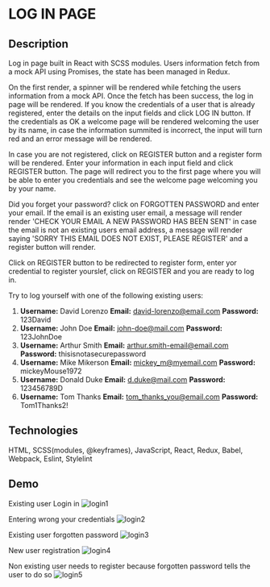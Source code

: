 # LOG IN PAGE

## Description
Log in page built in React with SCSS modules. Users information fetch from a mock API using Promises, the state has been managed in Redux.

On the first render, a spinner will be rendered while fetching the users information from a mock API. Once the fetch has been success, the log in page will be rendered. If you know the credentials of a user that is already registered, enter the details on the input fields and click LOG IN button. If the credentials as OK a welcome page will be rendered welcoming the user by its name, in case the information summited is incorrect, the input will turn red and an error message will be rendered.

In case you are not registered, click on REGISTER button and a register form will be rendered. Enter your information in each input field and click REGISTER button. The page will redirect you to the first page where you will be able to enter you credentials and see the welcome page welcoming you by your name.

Did you forget your password? click on FORGOTTEN PASSWORD and enter your email. If the email is an existing user email, a message will render render 'CHECK YOUR EMAIL A NEW PASSWORD HAS BEEN SENT' in case the email is not an existing users email address, a message will render saying 'SORRY THIS EMAIL DOES NOT EXIST, PLEASE REGISTER' and a register button will render.

Click on REGISTER button to be redirected to register form, enter yor credential to register yourslef, click on REGISTER and you are ready to log in.

Try to log yourself with one of the following existing users:
1. **Username:** David Lorenzo **Email:** david-lorenzo@email.com **Password:** 123David
2. **Username:** John Doe **Email:** john-doe@mail.com **Password:** 123JohnDoe
3. **Username:** Arthur Smith **Email:** arthur.smith-email@email.com **Password:** thisisnotasecurepassword
4. **Username:** Mike Mikerson **Email:** mickey_m@myemail.com **Password:** mickeyMouse1972
5. **Username:** Donald Duke **Email:** d.duke@mail.com **Password:** 123456789D
6. **Username:** Tom Thanks **Email:** tom_thanks_you@email.com **Password:** Tom1Thanks2!

## Technologies
HTML, SCSS(modules, @keyframes), JavaScript, React, Redux, Babel, Webpack, Eslint, Stylelint

## Demo

Existing user Login in
![login1](https://user-images.githubusercontent.com/72414745/101411421-3dc43d00-38e1-11eb-84f6-e8d9c24b23d2.gif)

Entering wrong your credentials
![login2](https://user-images.githubusercontent.com/72414745/101411423-3ef56a00-38e1-11eb-894a-376aca4ed365.gif)

Existing user forgotten password
![login3](https://user-images.githubusercontent.com/72414745/101411424-3ef56a00-38e1-11eb-89bb-9bea7d504976.gif)

New user registration
![login4](https://user-images.githubusercontent.com/72414745/101411426-3f8e0080-38e1-11eb-89b0-4f6e3c9dee30.gif)

Non existing user needs to register because forgotten password tells the user to do so 
![login5](https://user-images.githubusercontent.com/72414745/101411429-40269700-38e1-11eb-89ba-e7005e85bd43.gif)
